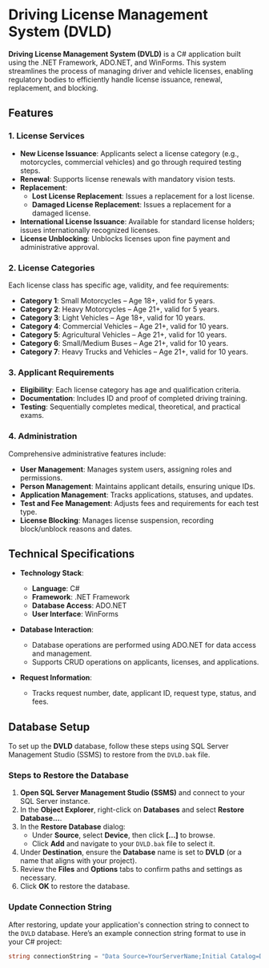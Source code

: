 # Driving License Management System (DVLD)

**Driving License Management System (DVLD)** is a C# application built using the .NET Framework, ADO.NET, and WinForms. This system streamlines the process of managing driver and vehicle licenses, enabling regulatory bodies to efficiently handle license issuance, renewal, replacement, and blocking.

## Features

### 1. License Services
- **New License Issuance**: Applicants select a license category (e.g., motorcycles, commercial vehicles) and go through required testing steps.
- **Renewal**: Supports license renewals with mandatory vision tests.
- **Replacement**:
  - **Lost License Replacement**: Issues a replacement for a lost license.
  - **Damaged License Replacement**: Issues a replacement for a damaged license.
- **International License Issuance**: Available for standard license holders; issues internationally recognized licenses.
- **License Unblocking**: Unblocks licenses upon fine payment and administrative approval.

### 2. License Categories
Each license class has specific age, validity, and fee requirements:
- **Category 1**: Small Motorcycles – Age 18+, valid for 5 years.
- **Category 2**: Heavy Motorcycles – Age 21+, valid for 5 years.
- **Category 3**: Light Vehicles – Age 18+, valid for 10 years.
- **Category 4**: Commercial Vehicles – Age 21+, valid for 10 years.
- **Category 5**: Agricultural Vehicles – Age 21+, valid for 10 years.
- **Category 6**: Small/Medium Buses – Age 21+, valid for 10 years.
- **Category 7**: Heavy Trucks and Vehicles – Age 21+, valid for 10 years.

### 3. Applicant Requirements
- **Eligibility**: Each license category has age and qualification criteria.
- **Documentation**: Includes ID and proof of completed driving training.
- **Testing**: Sequentially completes medical, theoretical, and practical exams.

### 4. Administration
Comprehensive administrative features include:
- **User Management**: Manages system users, assigning roles and permissions.
- **Person Management**: Maintains applicant details, ensuring unique IDs.
- **Application Management**: Tracks applications, statuses, and updates.
- **Test and Fee Management**: Adjusts fees and requirements for each test type.
- **License Blocking**: Manages license suspension, recording block/unblock reasons and dates.

## Technical Specifications

- **Technology Stack**:
  - **Language**: C#
  - **Framework**: .NET Framework
  - **Database Access**: ADO.NET
  - **User Interface**: WinForms

- **Database Interaction**:
  - Database operations are performed using ADO.NET for data access and management.
  - Supports CRUD operations on applicants, licenses, and applications.

- **Request Information**:
  - Tracks request number, date, applicant ID, request type, status, and fees.

## Database Setup

To set up the **DVLD** database, follow these steps using SQL Server Management Studio (SSMS) to restore from the `DVLD.bak` file.

### Steps to Restore the Database

1. **Open SQL Server Management Studio (SSMS)** and connect to your SQL Server instance.
2. In the **Object Explorer**, right-click on **Databases** and select **Restore Database...**.
3. In the **Restore Database** dialog:
   - Under **Source**, select **Device**, then click **[...]** to browse.
   - Click **Add** and navigate to your `DVLD.bak` file to select it.
4. Under **Destination**, ensure the **Database** name is set to **DVLD** (or a name that aligns with your project).
5. Review the **Files** and **Options** tabs to confirm paths and settings as necessary.
6. Click **OK** to restore the database.

### Update Connection String

After restoring, update your application's connection string to connect to the `DVLD` database. Here’s an example connection string format to use in your C# project:

```csharp
string connectionString = "Data Source=YourServerName;Initial Catalog=DVLD;Integrated Security=True;";
